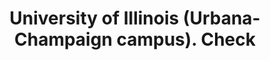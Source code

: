 ---
doi: 10.7916/D8MG91KW
date_other: '1899'
date_other_textual: '1899'
form: printed ephemera
genre:
- Checks (bank checks)
name:
- University of Illinois (Urbana-Champaign campus)
object_in_context_url: https://biggert.cul.columbia.edu/items/view/ave_biggert_00279
subject_hierarchical_geographic:
- Urbana, Illinois, United States
subject_name:
- University of Illinois (Urbana-Champaign campus)
title: University of Illinois (Urbana-Champaign campus). Check
sort_title: University of Illinois (Urbana-Champaign campus). Check
call_number: ave_biggert_00279
coordinates:
- 40.109722222222224,-88.20416666666667
pid: ave_biggert_00279
identifiers: ave_biggert_00279
thumbnail: https://derivativo-1.library.columbia.edu/iiif/2/ldpd:344244/full/!256,256/0/native.jpg
permalink: /biggert/ave_biggert_00279/
layout: iiif-image-page
---